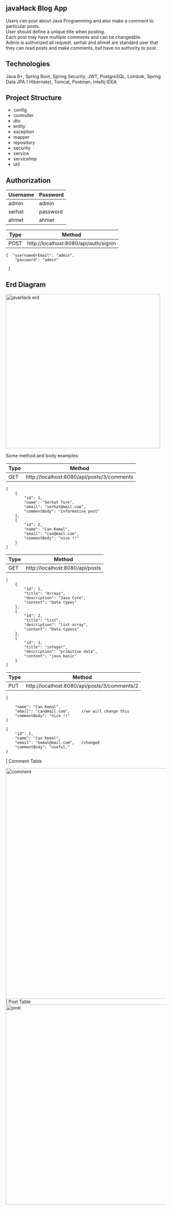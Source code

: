 ## javaHack Blog App
Users can post about Java Programming and also make a comment to particular posts.\
User should define a unique title when posting.\
Each post may have multiple comments and can be changeable.\
Admin is authorized  all request.
serhat and ahmet are standard user that they can read posts and make comments, but have no authority to post. 

## Technologies

Java 8+, Spring Boot, Spring Security, JWT, PostgreSQL, Lombok, Spring Data JPA ( Hibernate), Tomcat, Postman, Intellij IDEA


## Project Structure

<ul>
<li>config</li>
   <li>controller</li>
  <li>dto</li>
  <li>entity</li>
  <li>exception</li>
  <li>mapper </li>
  <li>repository</li>
<li>security</li>
  <li>service</li>
  <li>serviceImp</li>
<li>util</li>
</ul>

## Authorization
| Username | Password |
|----------|----------|
| admin    | admin    |
| serhat   | password |
| ahmet    | ahmet    |

| Type  | Method |
|-------| ------ |
| POST | http://localhost:8080/api/auth/signin |

```
{  "usernameOrEmail": "admin", 
    "password": "admin"

 }

```

## Erd Diagram
<img width="483" alt="javaHack erd" src="https://user-images.githubusercontent.com/67038603/191129791-7acc6dc2-7bf9-413e-904d-3bf09c9161fe.png">


Some method and body examples:

| Type | Method |
|------| ------ |
| GET  | http://localhost:8080/api/posts/3/comments |

```
[
    {
        "id": 1,
        "name": "Serhat Ture",
        "email": "serhat@mail.com",
        "commentBody": "informative post"
    },
    {
        "id": 2,
        "name": "Can Kemal",
        "email": "can@mail.com",
        "commentBody": "nice !!"
    }
]

```

| Type | Method |
|------| ------ |
| GET  | http://localhost:8080/api/posts|

```
[
    {
        "id": 1,
        "title": "Arrays",
        "description": "Java Core",
        "content": "Data types"
    },
    {
        "id": 2,
        "title": "list",
        "description": "list-array",
        "content": "Data typess"
    },
    {
        "id": 3,
        "title": "integer",
        "description": "primitive data",
        "content": "java basic"
    }
]

```

| Type | Method |
|------| ------ |
| PUT  | http://localhost:8080/api/posts/3/comments/2 |

```
{
    
    "name": "Can Kemal",
    "email": "can@mail.com",     //we will change this
    "commentBody": "nice !!"
}

{
    "id": 2,
    "name": "Can Kemal",
    "email": "kemal@mail.com",   /changed
    "commentBody": "useful."
}

```
| Comment Table

<img width="722" alt="comment" src="https://user-images.githubusercontent.com/67038603/191130011-bf78e6fc-729e-414c-ac63-9a05c5fe351e.png">
| Post Table

<img width="627" alt="post" src="https://user-images.githubusercontent.com/67038603/191130066-4404ce7b-e1e7-4006-b06e-0d8190fec2c3.png">